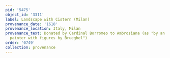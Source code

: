 ```yaml
---
pid: '5475'
object_id: '3311'
label: Landscape with Cistern (Milan)
provenance_date: '1618'
provenance_location: Italy, Milan
provenance_text: Donated by Cardinal Borromeo to Ambrosiana (as "by an excellent Flemish
  painter with figures by Brueghel")
order: '0749'
collection: provenance
---
```

